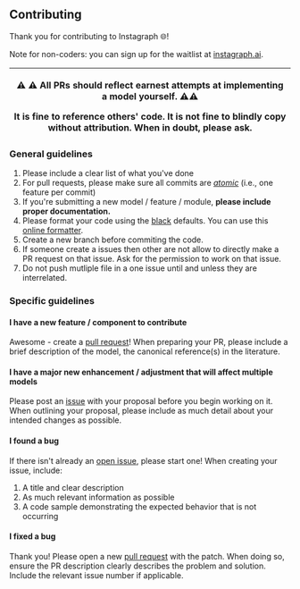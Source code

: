 ## Contributing

Thank you for contributing to Instagraph 🌐!

Note for non-coders: you can sign up for the waitlist at [instagraph.ai](https://instagraph.ai).

| <p align="center">⚠️ ⚠️ All PRs should reflect earnest attempts at implementing a model yourself. ⚠️⚠️ </p> It is fine to reference others' code. It is not fine to blindly copy without attribution. When in doubt, please ask. |
| --- |

### General guidelines
1. Please include a clear list of what you've done
2. For pull requests, please make sure all commits are [*atomic*](https://en.wikipedia.org/wiki/Atomic_commit) (i.e., one feature per commit)
3. If you're submitting a new model / feature / module, **please include proper documentation.**
4. Please format your code using the [black](https://github.com/python/black) defaults. You can use this [online formatter](https://black.now.sh/).
5. Create a new branch before commiting the code.
6. If someone create a issues then other are not allow to directly make a PR request on that issue. Ask for the permission to work on that issue.
7. Do not push mutliple file in a one issue until and unless they are interrelated.

### Specific guidelines
#### I have a new feature / component to contribute
 Awesome - create a [pull request](https://github.com/yoheinakajima/instagraph/pulls)! When preparing your PR, please include a brief description of the model, the canonical reference(s) in the literature.

#### I have a major new enhancement / adjustment that will affect multiple models
 Please post an [issue](https://github.com/yoheinakajima/instagraph/issues) with your proposal before you begin working on it. When outlining your proposal, please include as much detail about your intended changes as possible.

#### I found a bug
 If there isn't already an [open issue](https://github.com/yoheinakajima/instagraph/issues), please start one! When creating your issue, include:
  1. A title and clear description
  2. As much relevant information as possible
  3. A code sample demonstrating the expected behavior that is not occurring

#### I fixed a bug
 Thank you! Please open a new [pull request](https://github.com/yoheinakajima/instagraph/pulls) with the patch. When doing so, ensure the PR description clearly describes the problem and solution. Include the relevant issue number if applicable.